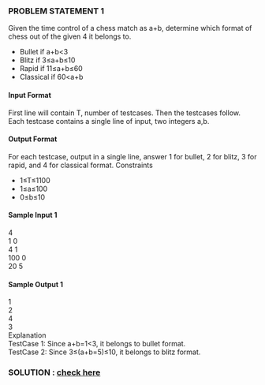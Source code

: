 ### PROBLEM STATEMENT 1

Given the time control of a chess match as a+b, determine which format of chess out of the given 4 it belongs to.
- Bullet if a+b<3
- Blitz if 3≤a+b≤10
- Rapid if 11≤a+b≤60
- Classical if 60<a+b
#### Input Format

First line will contain T, number of testcases. Then the testcases follow.
Each testcase contains a single line of input, two integers a,b.

#### Output Format

For each testcase, output in a single line, answer 1 for bullet, 2 for blitz, 3 for rapid, and 4 for classical format.
Constraints
- 1≤T≤1100
- 1≤a≤100
- 0≤b≤10
#### Sample Input 1 
4  
1 0  
4 1  
100 0  
20 5  
#### Sample Output 1 
1  
2  
4  
3  
Explanation  
TestCase 1: Since a+b=1<3, it belongs to bullet format.  
TestCase 2: Since 3≤(a+b=5)≤10, it belongs to blitz format.  

### SOLUTION : [check here](https://github.com/simranquirky/Codechef_Solutions/new/main/2021/cookoff/Chess_Format.c)
